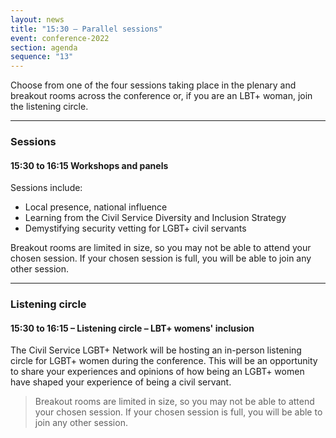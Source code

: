 ```yaml
---
layout: news
title: "15:30 – Parallel sessions"
event: conference-2022
section: agenda
sequence: "13"
---
```


Choose from one of the four sessions taking place in the plenary and breakout rooms across the conference or, if you are an LBT+ woman, join the listening circle.

---

### Sessions

#### 15:30 to 16:15 Workshops and panels

Sessions include:

* Local presence, national influence
* Learning from the Civil Service Diversity and Inclusion Strategy
* Demystifying security vetting for LGBT+ civil servants

Breakout rooms are limited in size, so you may not be able to attend your chosen session. If your chosen session is full, you will be able to join any other session.

---

### Listening circle

#### 15:30 to 16:15 – Listening circle – LBT+ womens' inclusion

The Civil Service LGBT+ Network will be hosting an in-person listening circle for LGBT+ women during the conference. This will be an opportunity to share your experiences and opinions of how being an LGBT+ women have shaped your experience of being a civil servant.

> Breakout rooms are limited in size, so you may not be able to attend your chosen session. If your chosen session is full, you will be able to join any other session.